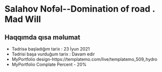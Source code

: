 
<h1><strong>Salahov Nofəl</strong>--Domination of road . Mad Will</h1>

<h2>Haqqımda qısa məlumat</h2>
    <ul>
        <li>
            Tədrisə başladığım tarix : 23 İyun 2021
        </li>
        <li>
            Tədrisi başa vurduğum tarix : Davam edir
        </li>
        <li>
            MyPortfolio design-https://templatemo.com/live/templatemo_509_hydro
        </li>
        <li>
            MyPortfolio Complate Percent - 20%
        </li>
    </ul>
